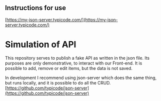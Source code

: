 ## Instructions for use

[https://my-json-server.typicode.com/](https://my-json-server.typicode.com/)

<h1> Simulation of API </h1>

This repository serves to publish a fake API as written in the json file.
Its purposes are only demonstrative, to interact with our Front-end.
It is possible to add, remove or edit items, but the data is not saved.

In development I recommend using json-server which does the same thing, but runs locally, and it is possible to do all the CRUD.
[https://github.com/typicode/json-server](https://github.com/typicode/json-server)

